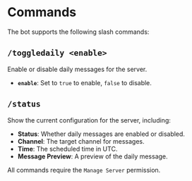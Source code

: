 # Commands

The bot supports the following slash commands:

## `/toggledaily <enable>`

Enable or disable daily messages for the server.

-   **`enable`**: Set to `true` to enable, `false` to disable.

## `/status`

Show the current configuration for the server, including:

-   **Status**: Whether daily messages are enabled or disabled.
-   **Channel**: The target channel for messages.
-   **Time**: The scheduled time in UTC.
-   **Message Preview**: A preview of the daily message.

All commands require the `Manage Server` permission.
